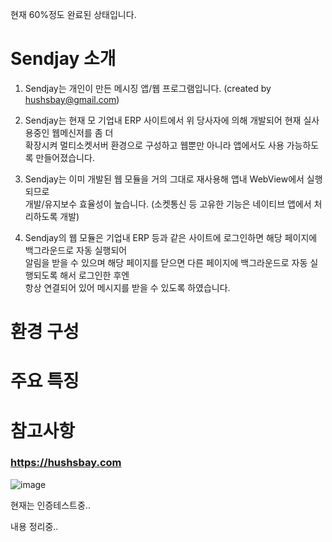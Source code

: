 <!--
**hushsbay/hushsbay** is a ✨ _special_ ✨ repository because its `README.md` (this file) appears on your GitHub profile.
Here are some ideas to get you started:
- 🔭 I’m currently working on ...
- 🌱 I’m currently learning ...
- 👯 I’m looking to collaborate on ...
- 🤔 I’m looking for help with ...
- 💬 Ask me about ...
- 📫 How to reach me: ...
- 😄 Pronouns: ...
- ⚡ Fun fact: ...
-->

현재 60%정도 완료된 상태입니다.

# Sendjay 소개

1. Sendjay는 개인이 만든 메시징 앱/웹 프로그램입니다. (created by hushsbay@gmail.com)

2. Sendjay는 현재 모 기업내 ERP 사이트에서 위 당사자에 의해 개발되어 현재 실사용중인 웹메신저를 좀 더   
   확장시켜 멀티소켓서버 환경으로 구성하고 웹뿐만 아니라 앱에서도 사용 가능하도록 만들어졌습니다.

4. Sendjay는 이미 개발된 웹 모듈을 거의 그대로 재사용해 앱내 WebView에서 실행되므로   
   개발/유지보수 효율성이 높습니다. (소켓통신 등 고유한 기능은 네이티브 앱에서 처리하도록 개발)

5. Sendjay의 웹 모듈은 기업내 ERP 등과 같은 사이트에 로그인하면 해당 페이지에 백그라운드로 자동 실행되어   
   알림을 받을 수 있으며 해당 페이지를 닫으면 다른 페이지에 백그라운드로 자동 실행되도록 해서 로그인한 후엔   
   항상 연결되어 있어 메시지를 받을 수 있도록 하였습니다.

# 환경 구성

# 주요 특징

# 참고사항


### https://hushsbay.com

![image](https://github.com/hushsbay/hushsbay/assets/51398212/b86591c8-f16b-484f-bcf0-1a7d58a90909)

현재는 인증테스트중..

내용 정리중..
